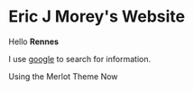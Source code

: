 # Eric J Morey's Website
Hello **Rennes**

I use [google](http://www.google.com) to search for information.

Using the Merlot Theme Now
